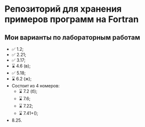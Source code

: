 # Репозиторий для хранения примеров программ на Fortran

## Мои варианты по лабораторным работам

* ✅ 1.2;
* ✅ 2.21;
* ✅ 3.17;
* ⌛ 4.6 (в);
* ✅ 5.18;
* ⌛ 6.2 (ж);
* Состоит из 4 номеров:
  * ⌛ 7.2 (б);
  * ⌛ 7.6;
  * ⌛ 7.22;
  * ⌛ 7.41+();
* 8.25.

